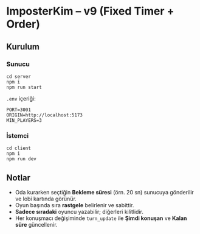 # ImposterKim – v9 (Fixed Timer + Order)

## Kurulum
### Sunucu
```
cd server
npm i
npm run start
```
`.env` içeriği:
```
PORT=3001
ORIGIN=http://localhost:5173
MIN_PLAYERS=3
```

### İstemci
```
cd client
npm i
npm run dev
```

## Notlar
- Oda kurarken seçtiğin **Bekleme süresi** (örn. 20 sn) sunucuya gönderilir ve lobi kartında görünür.
- Oyun başında sıra **rastgele** belirlenir ve sabittir.
- **Sadece sıradaki** oyuncu yazabilir; diğerleri kilitlidir.
- Her konuşmacı değişiminde `turn_update` ile **Şimdi konuşan** ve **Kalan süre** güncellenir.
